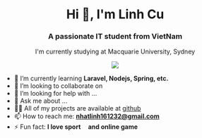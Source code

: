 <h1 align="center">Hi 👋, I'm Linh Cu</h1>
<h3 align="center">A passionate IT student from VietNam</h3>
<p align="center">I'm currently studying at Macquarie University, Sydney</p>
	
<p align="center">
  <img src="https://komarev.com/ghpvc/?username=hoanglonggap00&color=brightgreen&style=plastic">
</p>

- 🌱 I’m currently learning **Laravel, Nodejs, Spring, etc.**
- 👯 I’m looking to collaborate on 
- 🤔 I’m looking for help with ...
- 💬 Ask me about ...
- 👨‍💻 All of my projects are available at [github](https://github.com/hoanglonggap00?tab=repositories)
- 📫 How to reach me: **nhatlinh161232@gmail.com**
- ⚡ Fun fact: **I love sport <img src="https://www.flaticon.com/premium-icon/icons/svg/4464/4464647.svg" style="height:10px;width:10px;"></img> and online game**
